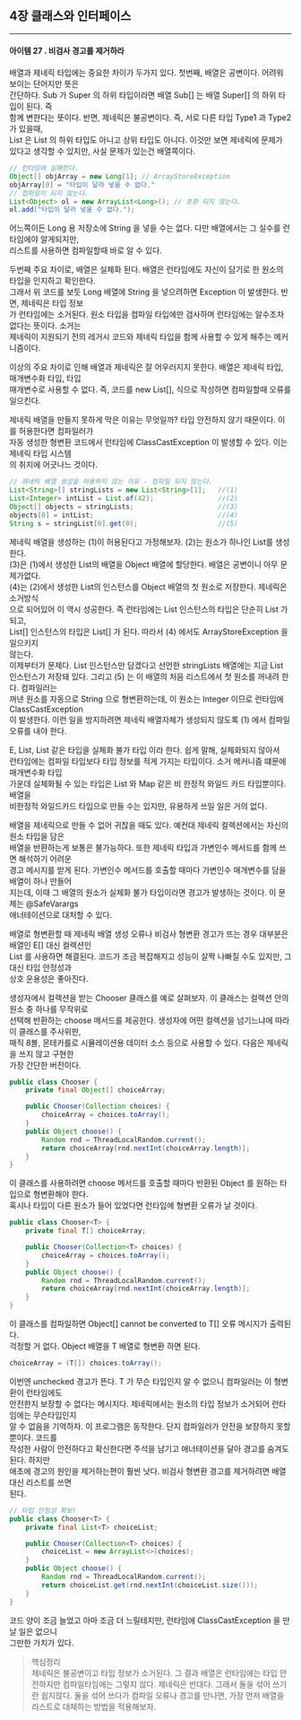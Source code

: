 ## 4장 클래스와 인터페이스

------------------

#### 아이템 27 . 비검사 경고를 제거하라

배열과 제네릭 타입에는 중요한 차이가 두가지 있다. 첫번째, 배열은 공변이다. 어려워 보이는 단어지만 뜻은<br/>
간단하다. Sub 가 Super 의 하위 타입이라면 배열 Sub[] 는 배열 Super[] 의 하위 타입이 된다. 즉<br/>
함께 변한다는 뜻이다. 반면, 제네릭은 불공변이다. 즉, 서로 다른 타입 Type1 과 Type2 가 있을때,<br/>
List<Type1> 은 List<Type2> 의 하위 타입도 아니고 상위 타입도 아니다. 이것만 보면 제네릭에 문제가<br/>
있다고 생각할 수 있지만, 사실 문제가 있는건 배열쪽이다.
```java
// 런타임에 실패한다.
Object[] objArray = new Long[1]; // ArrayStoreException
objArray[0] = "타입이 달라 넣을 수 없다."
// 컴파일이 되지 않는다.
List<Object> ol = new ArrayList<Long>(); // 호환 되지 않는다.
ol.add("타입이 달라 넣을 수 없다.");
```
어느쪽이든 Long 용 저장소에 String 을 넣을 수는 없다. 다만 배열에서는 그 실수를 런타임에야 알게되지만,<br/>
리스트를 사용하면 컴파일할때 바로 알 수 있다.

두번째 주요 차이로, 배열은 실체화 된다. 배열은 런타임에도 자신이 담기로 한 원소의 타입을 인지하고 확인한다.<br/>
그래서 위 코드를 보듯 Long 배열에 String 을 넣으려하면 Exception 이 발생한다. 반면, 제네릭은 타입 정보<br/>
가 런타임에는 소거된다. 원소 타입을 컴파일 타입에만 검사하며 런타임에는 알수조차 없다는 뜻이다. 소거는<br/>
제네릭이 지원되기 전의 레거시 코드와 제네릭 타입을 함께 사용할 수 있게 해주는 메커니즘이다.

이상의 주요 차이로 인해 배열과 제네릭은 잘 어우러지지 못한다. 배열은 제네릭 타입, 매개변수화 타입, 타입<br/>
매개변수로 사용할 수 없다. 즉, 코드를 new List<E>[], 식으로 작성하면 컴파일할때 오류를 일으킨다.<br/>

제네릭 배열을 만들지 못하게 막은 이유는 무엇일까? 타입 안전하지 않기 때문이다. 이를 허용한다면 컴파일러가<br/>
자동 생성한 형변환 코드에서 런타임에 ClassCastException 이 발생할 수 있다. 이는 제네릭 타입 시스템<br/>
의 취지에 어긋나느 것이다.
```java
// 제네릭 배열 생성을 허용하지 않는 이유 - 컴파일 되지 않는다.
List<String>[] stringLists = new List<String>[1];   //(1)
List<Integer> intList = List.of(42);                //(2)
Object[] objects = stringLists;                     //(3)
objects[0] = intList;                               //(4)
String s = stringList[0].get(0);                    //(5)
```
제네릭 배열을 생성하는 (1)이 허용된다고 가정해보자. (2)는 원소가 하나인 List<Integer>를 생성한다.<br/>
(3)은 (1)에서 생성한 List<String>의 배열을 Object 배열에 할당한다. 배열은 공변이니 아무 문제가없다.<br/>
(4)는 (2)에서 생성한 List<Integer>의 인스턴스를 Object 배열의 첫 원소로 저장한다. 제네릭은 소거방식<br/>
으로 되어있어 이 역시 성공한다. 즉 런타임에는 List<Integer> 인스턴스의 타입은 단순히 List 가 되고,<br/>
List<Integer>[] 인스턴스의 타입은 List[] 가 된다. 따라서 (4) 에서도 ArrayStoreException 을 일으키지<br/>
않는다.<br/>
이제부터가 문제다. List<String> 인스턴스만 담겠다고 선언한 stringLists 배열에는 지금 List<Integer><br/>
인스턴스가 저장돼 있다. 그리고 (5) 는 이 배열의 처음 리스트에서 첫 원소를 꺼내려 한다. 컴파일러는<br/>
꺼낸 원소를 자동으로 String 으로 형변환하는데, 이 원소는 Integer 이므로 런타임에 ClassCastException<br/>
이 발생한다. 이런 일을 방지하려면 제네릭 배열자체가 생성되지 않도록 (1) 에서 컴파일 오류를 내야 한다.

E, List<E>, List<String> 같은 타입을 실체화 불가 타입 이라 한다. 쉽게 말해, 실체화되지 않아서<br/>
런타임에는 컴파일 타입보다 타입 정보를 적게 가지는 타입이다. 소거 메커니즘 떄문에 매개변수화 타입<br/>
가운데 실체화될 수 있는 타입은 List<?> 와 Map<?, ?> 같은 비 한정적 와일드 카드 타입뿐이다. 배열을<br/>
비한정적 와일드카드 타입으로 만들 수는 있지만, 유용하게 쓰일 일은 거의 없다.

배열을 제네릭으로 만들 수 없어 귀찮을 때도 있다. 예컨대 제네릭 컬렉션에서는 자신의 원소 타입을 담은<br/>
배열을 반환하는게 보통은 불가능하다. 또한 제네릭 타입과 가변인수 메서드를 함께 쓰면 해석하기 어려운<br/>
경고 메시지를 받게 된다. 가변인수 메서드를 호출할 때마다 가변인수 매개변수를 담을 배열이 하나 만들어<br/>
지는데, 이때 그 배열의 원소가 실체화 불가 타입이라면 경고가 발생하는 것이다. 이 문제는 @SafeVarargs<br/>
애너테이션으로 대처할 수 있다.

배열로 형변환할 때 제네릭 배열 생성 오류나 비검사 형변환 경고가 뜨는 경우 대부분은 배열인 E[] 대신 컬렉션인<br/>
List<E> 를 사용하면 해결된다. 코드가 조금 복잡해지고 성능이 살짝 나빠질 수도 있지만, 그 대신 타입 안정성과<br/>
상호 운용성은 좋아진다.

생성자에서 컬렉션을 받는 Chooser 클래스를 예로 살펴보자. 이 클래스는 컬렉션 안의 원소 중 하나를 무작위로<br/>
선택해 반환하는 choose 메서드를 제공한다. 생성자에 어떤 컬렉션을 넘기느냐에 따라 이 클래스를 주사위판,<br/>
매직 8볼, 몬테카를로 시뮬레이션용 데이터 소스 등으로 사용할 수 있다. 다음은 제네릭을 쓰지 않고 구현한<br/>
가장 간단한 버전이다.

```java
public class Chooser {
    private final Object[] choiceArray;

    public Chooser(Collection choices) {
        choiceArray = choices.toArray();
    }
    public Object choose() {
        Random rnd = ThreadLocalRandom.current();
        return choiceArray[rnd.nextInt(choiceArray.length)];
    }
}
```
이 클래스를 사용하려면 choose 메서드를 호출할 때마다 반환된 Object 를 원하는 타입으로 형변환해야 한다.<br/>
혹시나 타입이 다른 원소가 들어 있었다면 런타임에 형변환 오류가 날 것이다.
```java
public class Chooser<T> {
    private final T[] choiceArray;

    public Chooser(Collection<T> choices) {
        choiceArray = choices.toArray();
    }
    public Object choose() {
        Random rnd = ThreadLocalRandom.current();
        return choiceArray[rnd.nextInt(choiceArray.length)];
    }
}
```
이 클래스를 컴파일하면 Object[] cannot be converted to T[] 오류 메시지가 출력된다.<br/>
걱정할 거 없다. Object 배열을 T 배열로 형변환 하면 된다.
```java
choiceArray = (T[]) choices.toArray();
```
이번엔 unchecked 경고가 뜬다. T 가 무슨 타입인지 알 수 없으니 컴파일러는 이 형변환이 런타임에도<br/>
안전한지 보장할 수 없다는 메시지다. 제네릭에서는 원소의 타입 정보가 소거되어 런타임에는 무슨타입인지<br/>
알 수 없음을 기억하자. 이 프로그램은 동작한다. 단지 컴파일러가 안전을 보장하지 못할 뿐이다. 코드를<br/>
작성한 사람이 안전하다고 확신한다면 주석을 남기고 애너테이션을 달아 경고를 숨겨도 된다. 하지만<br/>
애초에 경고의 원인을 제거하는편이 훨씬 낫다. 비검사 형변환 경고를 제거하려면 배열 대신 리스트를 쓰면<br/>
된다.
```java
// 타입 안정성 확보!
public class Chooser<T> {
    private final List<T> choiceList;

    public Chooser(Collection<T> choices) {
        choiceList = new ArrayList<>(choices);
    }
    public Object choose() {
        Random rnd = ThreadLocalRandom.current();
        return choiceList.get(rnd.nextInt(choiceList.size()));
    }
}
```
코드 양이 조금 늘었고 아마 조금 더 느릴테지만, 런타임에 ClassCastException 을 만날 일은 없으니 <br/>
그만한 가치가 있다.

>핵심정리<br/>
>제네릭은 불공변이고 타입 정보가 소거된다. 그 결과 배열은 런타임에는 타입 안전하지만 컴파일타임에는
> 그렇지 않다. 제네릭은 반대다. 그래서 둘을 섞어 쓰기란 쉽지않다. 둘을 섞어 쓰다가 컴파일 오류나
> 경고를 만나면, 가장 먼저 배열을 리스트로 대체하는 방법을 적용해보자.